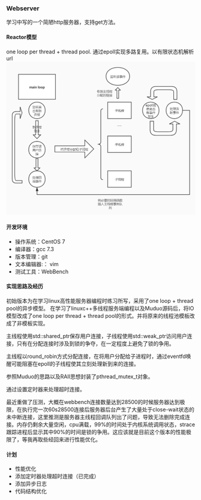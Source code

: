 ### Webserver
学习中写的一个简陋http服务器，支持get方法。


#### Reactor模型
one loop per thread + thread pool. 通过epoll实现多路复用。以有限状态机解析url
![Alt text](./结构模型.jpg)



#### 开发环境
* 操作系统：CentOS 7
* 编译器：gcc 7.3
* 版本管理：git
* 文本编辑器:： vim
* 测试工具：WebBench

#### 实现思路及经历
初始版本为在学习linux高性能服务器编程时练习所写，采用了one loop + thread pool的异步模型。
在学习了linuxc++多线程服务端编程以及Muduo源码后，将IO模型改成了one loop per thread + thread pool的形式。并将原来的线程池模板改成了非模板实现。

主线程使用std::shared_ptr保存用户连接，子线程使用std::weak_ptr访问用户连接，只有在分配连接时涉及到锁的争夺，在一定程度上避免了锁的争用。

主线程以round_robin方式分配连接，在将用户分配给子进程时，通过eventfd唤醒可能阻塞在epoll的子线程使其立刻处理新到来的连接。

参照Muduo的思路以及RAII思想封装了pthread_mutex_t对象。

通过设置定时器来处理超时连接。

最近重做了压测，大概在webbench连接数量达到28500的时候服务器达到极限，在执行完一次60s28500连接后服务器后台产生了大量处于close-wait状态的未中断连接，这里推测是服务器主线程回调队列出了问题，导致无法删除完成连接。内存仍剩余大量空闲，cpu满载，99%的时间处于内核系统调用状态，strace跟踪进程后显示其中90%的时间是锁的争用。这应该就是目前这个版本的性能极限了，等我再取些经回来进行性能优化。

#### 计划
* 性能优化
* 添加定时器处理超时连接（已完成）
* 添加异步日志
* 代码结构优化
